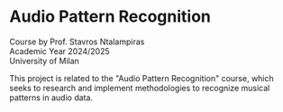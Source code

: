 # Audio Pattern Recognition
Course by Prof. Stavros Ntalampiras <br>
Academic Year 2024/2025 <br>
University of Milan <br>

This project is related to the "Audio Pattern Recognition" course, which seeks to research and implement methodologies to recognize musical patterns in audio data.
